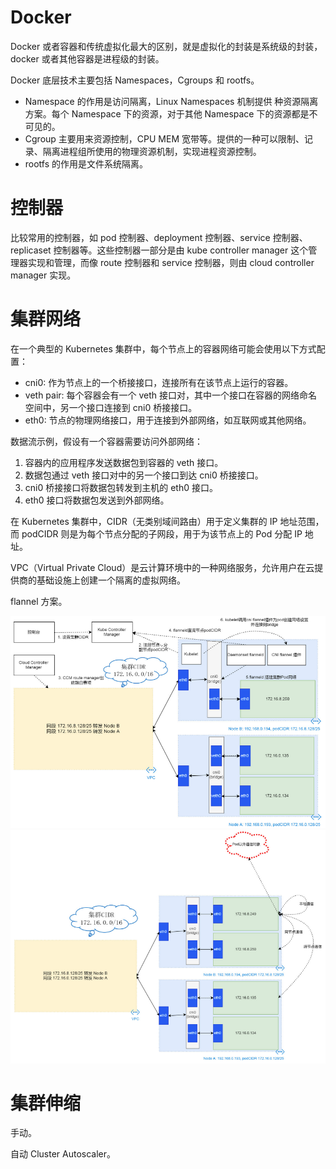 ---
---
# Docker

Docker 或者容器和传统虚拟化最大的区别，就是虚拟化的封装是系统级的封装，docker 或者其他容器是进程级的封装。

Docker 底层技术主要包括 Namespaces，Cgroups 和 rootfs。
- Namespace 的作用是访问隔离，Linux Namespaces 机制提供 种资源隔离方案。每个 Namespace 下的资源，对于其他 Namespace 下的资源都是不可见的。
- Cgroup 主要用来资源控制，CPU MEM 宽带等。提供的一种可以限制、记录、隔离进程组所使用的物理资源机制，实现进程资源控制。
- rootfs 的作用是文件系统隔离。

# 控制器

比较常用的控制器，如 pod 控制器、deployment 控制器、service 控制器、replicaset 控制器等。这些控制器一部分是由 kube controller manager 这个管理器实现和管理，而像 route 控制器和 service 控制器，则由 cloud controller manager 实现。

# 集群网络

在一个典型的 Kubernetes 集群中，每个节点上的容器网络可能会使用以下方式配置：
- cni0: 作为节点上的一个桥接接口，连接所有在该节点上运行的容器。
- veth pair: 每个容器会有一个 veth 接口对，其中一个接口在容器的网络命名空间中，另一个接口连接到 cni0 桥接接口。
- eth0: 节点的物理网络接口，用于连接到外部网络，如互联网或其他网络。

数据流示例，假设有一个容器需要访问外部网络：
1. 容器内的应用程序发送数据包到容器的 veth 接口。
2. 数据包通过 veth 接口对中的另一个接口到达 cni0 桥接接口。
3. cni0 桥接接口将数据包转发到主机的 eth0 接口。
4. eth0 接口将数据包发送到外部网络。

在 Kubernetes 集群中，CIDR（无类别域间路由）用于定义集群的 IP 地址范围，而 podCIDR 则是为每个节点分配的子网段，用于为该节点上的 Pod 分配 IP 地址。

VPC（Virtual Private Cloud）是云计算环境中的一种网络服务，允许用户在云提供商的基础设施上创建一个隔离的虚拟网络。

flannel 方案。

![](assets/images/K8S01.png)
![](assets/images/K8S-1.png)

# 集群伸缩

手动。

自动 Cluster Autoscaler。